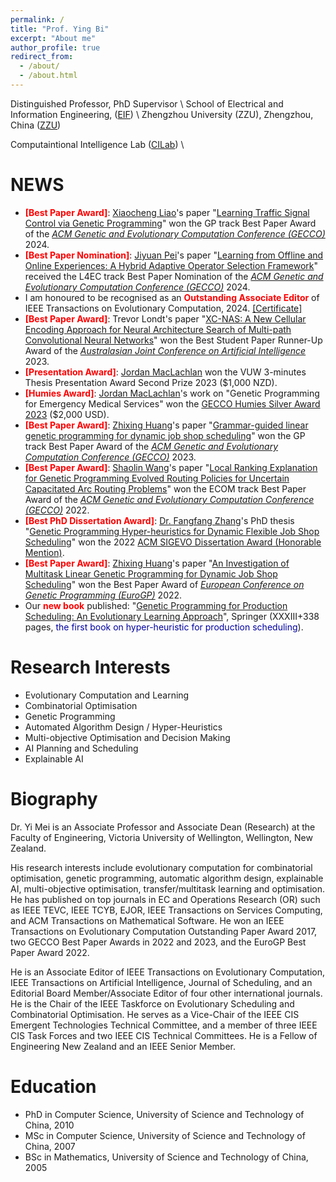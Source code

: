 ```yaml
---
permalink: /
title: "Prof. Ying Bi"
excerpt: "About me"
author_profile: true
redirect_from: 
  - /about/
  - /about.html
---
```


Distinguished Professor, PhD Supervisor \\
School of Electrical and Information Engineering, ([EIF]([http://www5.zzu.edu.cn/eie/])) \\
Zhengzhou University (ZZU), Zhengzhou, China ([ZZU](https://www.zzu.edu.cn/index.htm))

Computaintional Intelligence Lab  ([CILab](http://www5.zzu.edu.cn/cilab/)) \\


NEWS
======

<ul>
<!-- <li><span style="color: #FF0000"><b>[Call for papers]</b></span>: We are organising <a href="https://meiyi1986.github.io/cec2023-esco/">The Special Session on Evolutionary Scheduling and Combinatorial Optimisation</a> at <a href="https://2023.ieee-cec.org/">IEEE Congress on Evolutionary Computation 2023</a>. Submission due date: <span style="color: #FF0000"><b>13 Jan, 2023</b></span>.</li> -->
<li><span style="color: #FF0000"><b>[Best Paper Award]</b></span>: <a href="https://ecs.wgtn.ac.nz/Main/GradXiaochengLiao">Xiaocheng Liao</a>'s paper "<a href="https://dl.acm.org/doi/10.1145/3638529.3654037">Learning Traffic Signal Control via Genetic Programming</a>" won the GP track Best Paper Award of the <i><a href="https://gecco-2024.sigevo.org/">ACM Genetic and Evolutionary Computation Conference (GECCO)</a></i> 2024.</li>
<li><span style="color: #FF0000"><b>[Best Paper Nomination]</b></span>: <a href="https://ecs.wgtn.ac.nz/Main/GradJiyuanPei">Jiyuan Pei</a>'s paper "<a href="https://dl.acm.org/doi/10.1145/3638529.3654062">Learning from Offline and Online Experiences: A Hybrid Adaptive Operator Selection Framework</a>" received the L4EC track Best Paper Nomination of the <i><a href="https://gecco-2024.sigevo.org/">ACM Genetic and Evolutionary Computation Conference (GECCO)</a></i> 2024.</li>
<li>I am honoured to be recognised as an <span style="color: #FF0000"><b>Outstanding Associate Editor</b></span> of IEEE Transactions on Evolutionary Computation, 2024. <a href="../files/certificate-tevc-ae-2024.pdf">[Certificate]</a></li>
<li><span style="color: #FF0000"><b>[Best Paper Award]</b></span>: Trevor Londt's paper "<a href="https://link.springer.com/chapter/10.1007/978-981-99-8391-9_33">XC-NAS: A New Cellular Encoding Approach for Neural Architecture Search of Multi-path Convolutional Neural Networks</a>" won the Best Student Paper Runner-Up Award of the <i><a href="https://ajcai2023.org/">Australasian Joint Conference on Artificial Intelligence</a></i> 2023.</li>
<li><span style="color: #FF0000"><b>[Presentation Award]</b></span>: <a href="https://ecs.victoria.ac.nz/Main/GradJordanMacLachlan">Jordan MacLachlan</a> won the VUW 3-minutes Thesis Presentation Award Second Prize 2023 ($1,000 NZD).</li>
<li><span style="color: #FF0000"><b>[Humies Award]</b></span>: <a href="https://ecs.victoria.ac.nz/Main/GradJordanMacLachlan">Jordan MacLachlan</a>'s work on "Genetic Programming for Emergency Medical Services" won the <a href="https://dl.acm.org/doi/abs/10.1145/3629719.3629720">GECCO Humies Silver Award 2023</a> ($2,000 USD).</li>
<li><span style="color: #FF0000"><b>[Best Paper Award]</b></span>: <a href="https://ecs.victoria.ac.nz/Main/GradZhixinghuang">Zhixing Huang</a>'s paper "<a href="https://dl.acm.org/doi/10.1145/3583131.3590394">Grammar-guided linear genetic programming for dynamic job shop scheduling</a>" won the GP track Best Paper Award of the <i><a href="https://gecco-2023.sigevo.org/">ACM Genetic and Evolutionary Computation Conference (GECCO)</a></i> 2023.</li>
<li><span style="color: #FF0000"><b>[Best Paper Award]</b></span>: <a href="https://ecs.victoria.ac.nz/Main/GradShaolinWang">Shaolin Wang</a>'s paper "<a href="https://dl.acm.org/doi/10.1145/3512290.3528723">Local Ranking Explanation for Genetic Programming Evolved Routing Policies for Uncertain Capacitated Arc Routing Problems</a>" won the ECOM track Best Paper Award of the <i><a href="https://gecco-2022.sigevo.org/">ACM Genetic and Evolutionary Computation Conference (GECCO)</a></i> 2022.</li>
<!-- ![](/img/gecco2022_BP_Award_small.png) -->
<li><span style="color: #FF0000"><b>[Best PhD Dissertation Award]</b></span>: <a href="https://fangfang-zhang.github.io">Dr. Fangfang Zhang</a>'s PhD thesis "<a href="https://openaccess.wgtn.ac.nz/articles/thesis/Genetic_Programming_Hyper-heuristics_for_Dynamic_Flexible_Job_Shop_Scheduling/16528677/1">Genetic Programming Hyper-heuristics for Dynamic Flexible Job Shop Scheduling</a>" won the 2022 <a href="https://sig.sigevo.org/index.html/tiki-index.php?page=SIGEVO+Dissertation+Award#SIGEVO_Dissertation_Award">ACM SIGEVO Dissertation Award (Honorable Mention)</a>.</li>
<li><span style="color: #FF0000"><b>[Best Paper Award]</b></span>: <a href="https://ecs.wgtn.ac.nz/Main/GradZhixingHuang">Zhixing Huang</a>'s paper "<a href="https://link.springer.com/chapter/10.1007/978-3-031-02056-8_11">An Investigation of Multitask Linear Genetic Programming for Dynamic Job Shop Scheduling</a>" won the Best Paper Award of <i><a href="http://www.evostar.org/2022/eurogp/">European Conference on Genetic Programming (EuroGP)</a></i> 2022.</li>
<!-- ![](/img/eurogp2022_BP_certificate.png) -->
<li>Our <span style="color: #FF0000"><b>new book</b></span> published: "<a href="https://link.springer.com/book/10.1007/978-981-16-4859-5">Genetic Programming for Production Scheduling: An Evolutionary Learning Approach</a>", Springer (XXXIII+338 pages, <span style="color: #0000a0">the first book on hyper-heuristic for production scheduling</span>).</li>
<!-- ![](/img/gp-book-cover.jpg) -->
<!-- - I gave a **tutorial:** <a href="https://meiyi1986.github.io/cec2021-tutorial-xaigp/">**Towards Better Explainable AI Through Genetic Programming**</a> at <a href="https://cec2021.mini.pw.edu.pl">**IEEE Congress on Evolutionary Computation (CEC) 2021**</a>. [<a href="/files/xai-gp.pdf">Slides</a>] -->
</ul>

<a name="research-interests"></a>Research Interests
======
<ul>
<li>Evolutionary Computation and Learning</li>
<li>Combinatorial Optimisation</li>
<li>Genetic Programming</li>
<li>Automated Algorithm Design / Hyper-Heuristics</li>
<li>Multi-objective Optimisation and Decision Making</li>
<li>AI Planning and Scheduling</li>
<li>Explainable AI</li>
</ul>

Biography
======
Dr. Yi Mei is an Associate Professor and Associate Dean (Research) at the Faculty of Engineering, Victoria University of Wellington, Wellington, New Zealand. 

His research interests include evolutionary computation for combinatorial optimisation, genetic programming, automatic algorithm design, explainable AI, multi-objective optimisation, transfer/multitask learning and optimisation. He has published on top journals in EC and Operations Research (OR) such as IEEE TEVC, IEEE TCYB, EJOR, IEEE Transactions on Services Computing, and ACM Transactions on Mathematical Software. He won an IEEE Transactions on Evolutionary Computation Outstanding Paper Award 2017, two GECCO Best Paper Awards in 2022 and 2023, and the EuroGP Best Paper Award 2022. 

He is an Associate Editor of IEEE Transactions on Evolutionary Computation, IEEE Transactions on Artificial Intelligence, Journal of Scheduling, and an Editorial Board Member/Associate Editor of four other international journals. He is the Chair of the IEEE Taskforce on Evolutionary Scheduling and Combinatorial Optimisation. He serves as a Vice-Chair of the IEEE CIS Emergent Technologies Technical Committee, and a member of three IEEE CIS Task Forces and two IEEE CIS Technical Committees. He is a Fellow of Engineering New Zealand and an IEEE Senior Member.

Education
======
* PhD in Computer Science, University of Science and Technology of China, 2010
* MSc in Computer Science, University of Science and Technology of China, 2007
* BSc in Mathematics, University of Science and Technology of China, 2005



<!-- This is the front page of a website that is powered by the [academicpages template](https://github.com/academicpages/academicpages.github.io) and hosted on GitHub pages. [GitHub pages](https://pages.github.com) is a free service in which websites are built and hosted from code and data stored in a GitHub repository, automatically updating when a new commit is made to the respository. This template was forked from the [Minimal Mistakes Jekyll Theme](https://mmistakes.github.io/minimal-mistakes/) created by Michael Rose, and then extended to support the kinds of content that academics have: publications, talks, teaching, a portfolio, blog posts, and a dynamically-generated CV. You can fork [this repository](https://github.com/academicpages/academicpages.github.io) right now, modify the configuration and markdown files, add your own PDFs and other content, and have your own site for free, with no ads! An older version of this template powers my own personal website at [stuartgeiger.com](http://stuartgeiger.com), which uses [this Github repository](https://github.com/staeiou/staeiou.github.io). -->

<!-- A data-driven personal website
======
Like many other Jekyll-based GitHub Pages templates, academicpages makes you separate the website's content from its form. The content & metadata of your website are in structured markdown files, while various other files constitute the theme, specifying how to transform that content & metadata into HTML pages. You keep these various markdown (.md), YAML (.yml), HTML, and CSS files in a public GitHub repository. Each time you commit and push an update to the repository, the [GitHub pages](https://pages.github.com/) service creates static HTML pages based on these files, which are hosted on GitHub's servers free of charge.

Many of the features of dynamic content management systems (like Wordpress) can be achieved in this fashion, using a fraction of the computational resources and with far less vulnerability to hacking and DDoSing. You can also modify the theme to your heart's content without touching the content of your site. If you get to a point where you've broken something in Jekyll/HTML/CSS beyond repair, your markdown files describing your talks, publications, etc. are safe. You can rollback the changes or even delete the repository and start over -- just be sure to save the markdown files! Finally, you can also write scripts that process the structured data on the site, such as [this one](https://github.com/academicpages/academicpages.github.io/blob/master/talkmap.ipynb) that analyzes metadata in pages about talks to display [a map of every location you've given a talk](https://academicpages.github.io/talkmap.html).

Getting started
======
1. Register a GitHub account if you don't have one and confirm your e-mail (required!)
1. Fork [this repository](https://github.com/academicpages/academicpages.github.io) by clicking the "fork" button in the top right. 
1. Go to the repository's settings (rightmost item in the tabs that start with "Code", should be below "Unwatch"). Rename the repository "[your GitHub username].github.io", which will also be your website's URL.
1. Set site-wide configuration and create content & metadata (see below -- also see [this set of diffs](http://archive.is/3TPas) showing what files were changed to set up [an example site](https://getorg-testacct.github.io) for a user with the username "getorg-testacct")
1. Upload any files (like PDFs, .zip files, etc.) to the files/ directory. They will appear at https://[your GitHub username].github.io/files/example.pdf.  
1. Check status by going to the repository settings, in the "GitHub pages" section

Site-wide configuration
------
The main configuration file for the site is in the base directory in [_config.yml](https://github.com/academicpages/academicpages.github.io/blob/master/_config.yml), which defines the content in the sidebars and other site-wide features. You will need to replace the default variables with ones about yourself and your site's github repository. The configuration file for the top menu is in [_data/navigation.yml](https://github.com/academicpages/academicpages.github.io/blob/master/_data/navigation.yml). For example, if you don't have a portfolio or blog posts, you can remove those items from that navigation.yml file to remove them from the header. 

Create content & metadata
------
For site content, there is one markdown file for each type of content, which are stored in directories like _publications, _talks, _posts, _teaching, or _pages. For example, each talk is a markdown file in the [_talks directory](https://github.com/academicpages/academicpages.github.io/tree/master/_talks). At the top of each markdown file is structured data in YAML about the talk, which the theme will parse to do lots of cool stuff. The same structured data about a talk is used to generate the list of talks on the [Talks page](https://academicpages.github.io/talks), each [individual page](https://academicpages.github.io/talks/2012-03-01-talk-1) for specific talks, the talks section for the [CV page](https://academicpages.github.io/cv), and the [map of places you've given a talk](https://academicpages.github.io/talkmap.html) (if you run this [python file](https://github.com/academicpages/academicpages.github.io/blob/master/talkmap.py) or [Jupyter notebook](https://github.com/academicpages/academicpages.github.io/blob/master/talkmap.ipynb), which creates the HTML for the map based on the contents of the _talks directory).

**Markdown generator**

I have also created [a set of Jupyter notebooks](https://github.com/academicpages/academicpages.github.io/tree/master/markdown_generator
) that converts a CSV containing structured data about talks or presentations into individual markdown files that will be properly formatted for the academicpages template. The sample CSVs in that directory are the ones I used to create my own personal website at stuartgeiger.com. My usual workflow is that I keep a spreadsheet of my publications and talks, then run the code in these notebooks to generate the markdown files, then commit and push them to the GitHub repository.

How to edit your site's GitHub repository
------
Many people use a git client to create files on their local computer and then push them to GitHub's servers. If you are not familiar with git, you can directly edit these configuration and markdown files directly in the github.com interface. Navigate to a file (like [this one](https://github.com/academicpages/academicpages.github.io/blob/master/_talks/2012-03-01-talk-1.md) and click the pencil icon in the top right of the content preview (to the right of the "Raw | Blame | History" buttons). You can delete a file by clicking the trashcan icon to the right of the pencil icon. You can also create new files or upload files by navigating to a directory and clicking the "Create new file" or "Upload files" buttons. 

Example: editing a markdown file for a talk
![Editing a markdown file for a talk](/images/editing-talk.png)

For more info
------
More info about configuring academicpages can be found in [the guide](https://academicpages.github.io/markdown/). The [guides for the Minimal Mistakes theme](https://mmistakes.github.io/minimal-mistakes/docs/configuration/) (which this theme was forked from) might also be helpful. -->
